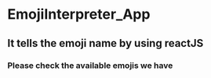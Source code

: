 # EmojiInterpreter_App
## It tells the emoji name by using reactJS
### Please check the available emojis we have
